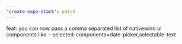 ```yaml
---
'create-expo-stack': patch
---
```


feat: you can now pass a comma separated list of nativewind ui components like --selected-components=date-picker,selectable-text
